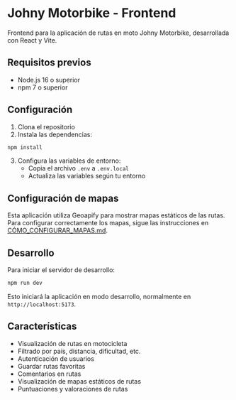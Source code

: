 # Johny Motorbike - Frontend

Frontend para la aplicación de rutas en moto Johny Motorbike, desarrollada con React y Vite.

## Requisitos previos

- Node.js 16 o superior
- npm 7 o superior

## Configuración

1. Clona el repositorio
2. Instala las dependencias:
```bash
npm install
```

3. Configura las variables de entorno:
   - Copia el archivo `.env` a `.env.local`
   - Actualiza las variables según tu entorno

## Configuración de mapas

Esta aplicación utiliza Geoapify para mostrar mapas estáticos de las rutas. Para configurar correctamente los mapas, sigue las instrucciones en [CÓMO_CONFIGURAR_MAPAS.md](./CÓMO_CONFIGURAR_MAPAS.md).

## Desarrollo

Para iniciar el servidor de desarrollo:

```bash
npm run dev
```

Esto iniciará la aplicación en modo desarrollo, normalmente en `http://localhost:5173`.

## Características

- Visualización de rutas en motocicleta
- Filtrado por país, distancia, dificultad, etc.
- Autenticación de usuarios
- Guardar rutas favoritas
- Comentarios en rutas
- Visualización de mapas estáticos de rutas
- Puntuaciones y valoraciones de rutas
